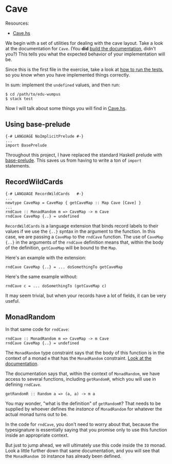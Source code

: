 # Cave

Resources:

* [Cave.hs](../src/Cave.hs)

We begin with a set of utilities for dealing with the cave layout. Take a look
at the documentation for `Cave`. (You **did** [build the
documentation](../INSTALL.md), didn't you?) This tells you what the expected
behavior of your implementation will be.

Since this is the first file in the exercise, take a look at [how to run the
tests](Testing.md), so you know when you have implemented things correctly.

In sum: implement the `undefined` values, and then run:

    $ cd /path/to/edu-wumpus
    $ stack test

Now I will talk about some things you will find in [Cave.hs](../src/Cave.hs).

## Using base-prelude

    {-# LANGUAGE NoImplicitPrelude #-}
    ...
    import BasePrelude

Throughout this project, I have replaced the standard Haskell prelude with
[base-prelude](https://hackage.haskell.org/package/base-prelude). This
saves us from having to write a ton of `import` statements.

## RecordWildCards

    {-# LANGUAGE RecordWildCards   #-}
    ...
    newtype CaveMap = CaveMap { getCaveMap :: Map Cave [Cave] }
    ...
    rndCave :: MonadRandom m => CaveMap -> m Cave
    rndCave CaveMap {..} = undefined

`RecordWildCards` is a language extension that binds record labels to their
values if we use the `{..}` syntax in the argument to the function. In this
case, we are passing a `CaveMap` to the `rndCave` function. The use of
`CaveMap {..}` in the arguments of the `rndCave` definition means that, within
the body of the definition, `getCaveMap` will be bound to the `Map`.

Here's an example with the extension:

    rndCave CaveMap {..} = ... doSomethingTo getCaveMap

Here's the same example without:

    rndCave c = ... doSomethingTo (getCaveMap c)

It may seem trivial, but when your records have a lot of fields, it can be
very useful.

## MonadRandom

In that same code for `rndCave`:

    rndCave :: MonadRandom m => CaveMap -> m Cave
    rndCave CaveMap {..} = undefined

The `MonadRandom` type constraint says that the body of this function is in
the context of a monad `m` that has the `MonadRandom` constraint. [Look at the
documentation](https://hackage.haskell.org/package/MonadRandom-0.5.1/docs/Control-Monad-Random-Class.html).

The documentation says that, within the context of `MonadRandom`, we have
access to several functions, including `getRandomR`, which you will use in
defining `rndCave`.

    getRandomR :: Random a => (a, a) -> m a

You may wonder, "what is the definition" of `getRandomR`? That needs to be
supplied by whoever defines the *instance* of `MonadRandom` for whatever the
actual monad turns out to be.

In the code for `rndCave`, you don't need to worry about that, because the
typesignature is essentially saying that you promise only to use this function
inside an appropriate context.

But just to jump ahead, we will ultimately use this code inside the `IO`
monad. Look a little further down that same documentation, and you will see
that the `MonadRandom IO` instance has already been defined.
